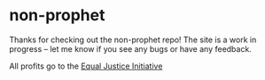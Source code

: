 # non-prophet

Thanks for checking out the non-prophet repo! The site is a work in progress – let me know if you see any bugs or have any feedback.

All profits go to the [Equal Justice Initiative](https://eji.org/)
